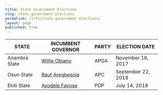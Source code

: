 ```yaml
---
title: State Government Elections
slug: state-government-elections
permalink: /info/state-government-elections/
layout: page
published: true
---
```


STATE | INCUMBENT GOVERNOR | PARTY |ELECTION DATE
------------------|------------------|------------------|------------------
Anambra State |[Willie Obiano](/person/willie-maduabuchukwu-obiano/ "Willie Obiano") | APGA | November 18, 2017
Osun State | [Rauf Aregbesola](/person/rauf-aregbesola/ "Rauf Aregbesola") | APC | September 22, 2018
Ekiti State | [Ayodele Fayose](/person/peter-ayodele-fayose/ "Ayodele Fayose") | PDP | July 14, 2018
